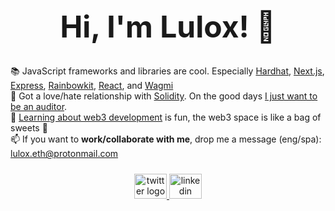 <div align="center">
  <h1 style="font-size: 48px">Hi, I'm Lulox! 👋</h1>
</div>

📚 JavaScript frameworks and libraries are cool. Especially [Hardhat](https://hardhat.org/hardhat-network/docs/overview), [Next.js](https://nextjs.org/docs), [Express](https://expressjs.com/en/starter/installing.html), [Rainbowkit](https://www.rainbowkit.com/docs/introduction), [React](https://react.dev/learn), and [Wagmi](https://wagmi.sh/react/getting-started)<br />
🗿 Got a love/hate relationship with [Solidity](https://docs.soliditylang.org/en/v0.8.19/). On the good days [I just want to be an auditor](https://github.com/x676f64/secureum-mind_map).<br />
🌱 [Learning about web3 development](https://www.youtube.com/watch?v=gyMwXuJrbJQ) is fun, the web3 space is like a bag of sweets 💖<br />
📫 If you want to **work/collaborate with me**, drop me a message (eng/spa): lulox.eth@protonmail.com

<div align="center" style="margin-top: 24px;">
  <a href="https://twitter.com/LuloxEth" target="_blank">
    <img src="https://raw.githubusercontent.com/maurodesouza/profile-readme-generator/master/src/assets/icons/social/twitter/default.svg" width="52" height="40" alt="twitter logo"  />
  </a>
  <a href="https://www.linkedin.com/in/lulox/" target="_blank">
    <img src="https://raw.githubusercontent.com/maurodesouza/profile-readme-generator/master/src/assets/icons/social/linkedin/default.svg" width="52" height="40" alt="linkedin logo"  />
  </a>
</div>
